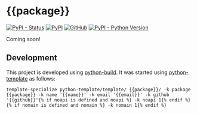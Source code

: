 # {{package}}

[![PyPI - Status](https://img.shields.io/pypi/status/{{package}})](https://pypi.org/project/{{package}}/)
[![PyPI](https://img.shields.io/pypi/v/{{package}})](https://pypi.org/project/{{package}}/)
[![GitHub](https://img.shields.io/github/license/{{github}}/{{package}})](https://github.com/{{github}}/{{package}}/blob/main/LICENSE)
[![PyPI - Python Version](https://img.shields.io/pypi/pyversions/{{package}})](https://pypi.org/project/{{package}}/)

Coming soon!


## Development

This project is developed using [python-build](https://github.com/craigahobbs/python-build#readme). It was started
using [python-template](https://github.com/craigahobbs/python-template#readme) as follows:

```
template-specialize python-template/template/ {{package}}/ -k package {{package}} -k name '{{name}}' -k email '{{email}}' -k github '{{github}}'{% if noapi is defined and noapi %} -k noapi 1{% endif %}{% if nomain is defined and nomain %} -k nomain 1{% endif %}
```
